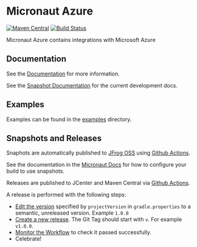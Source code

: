 # Micronaut Azure

[![Maven Central](https://img.shields.io/maven-central/v/io.micronaut.azure/micronaut-azure-function.svg?label=Maven%20Central)](https://search.maven.org/search?q=g:%22io.micronaut.azure%22%20AND%20a:%22micronaut-azure-function%22)
[![Build Status](https://github.com/micronaut-projects/micronaut-azure/workflows/Java%20CI/badge.svg)](https://github.com/micronaut-projects/micronaut-azure/actions)

Micronaut Azure contains integrations with Microsoft Azure 

## Documentation

See the [Documentation](https://micronaut-projects.github.io/micronaut-azure/1.0.x/guide/) for more information. 

See the [Snapshot Documentation](https://micronaut-projects.github.io/micronaut-azure/snapshot/guide/) for the current development docs.

## Examples

Examples can be found in the [examples](https://github.com/micronaut-projects/micronaut-azure/tree/master/examples) directory.

## Snapshots and Releases

Snaphots are automatically published to [JFrog OSS](https://oss.jfrog.org/artifactory/oss-snapshot-local/) using [Github Actions](https://github.com/micronaut-projects/micronaut-azure/actions).

See the documentation in the [Micronaut Docs](https://docs.micronaut.io/latest/guide/index.html#usingsnapshots) for how to configure your build to use snapshots.

Releases are published to JCenter and Maven Central via [Github Actions](https://github.com/micronaut-projects/micronaut-azure/actions).

A release is performed with the following steps:

* [Edit the version](https://github.com/micronaut-projects/micronaut-azure/edit/master/gradle.properties) specified by `projectVersion` in `gradle.properties` to a semantic, unreleased version. Example `1.0.0`
* [Create a new release](https://github.com/micronaut-projects/micronaut-azure/releases/new). The Git Tag should start with `v`. For example `v1.0.0`.
* [Monitor the Workflow](https://github.com/micronaut-projects/micronaut-azure/actions?query=workflow%3ARelease) to check it passed successfully.
* Celebrate!
